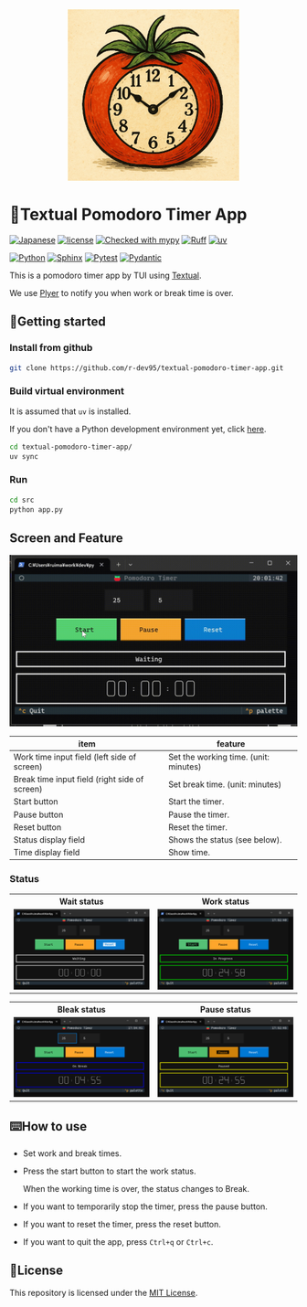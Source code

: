 <!--
    README
 -->

 <div align='center'>
  <img
    src='docs/image/icon.png'
    alt='Icon image'
    width=300
  />
</div>

# :tomato:Textual Pomodoro Timer App

<!-- [![English](https://img.shields.io/badge/English-018EF5.svg?labelColor=d3d3d3&logo=readme)](./README.md) -->
<!-- [![Japanese](https://img.shields.io/badge/Japanese-018EF5.svg?labelColor=d3d3d3&logo=readme)](./README_JA.md) -->
[![Japanese](https://img.shields.io/badge/Japanese-018EF5.svg?labelColor=d3d3d3&logo=readme)](./README.md)
[![license](https://img.shields.io/github/license/r-dev95/textual-pomodoro-timer-app)](./LICENSE)
[![Checked with mypy](https://www.mypy-lang.org/static/mypy_badge.svg)](https://mypy-lang.org/)
[![Ruff](https://img.shields.io/endpoint?url=https://raw.githubusercontent.com/astral-sh/ruff/main/assets/badge/v2.json)](https://github.com/astral-sh/ruff)
[![uv](https://img.shields.io/endpoint?url=https://raw.githubusercontent.com/astral-sh/uv/main/assets/badge/v0.json)](https://github.com/astral-sh/uv)

[![Python](https://img.shields.io/badge/Python-3776AB.svg?labelColor=d3d3d3&logo=python)](https://github.com/python)
[![Sphinx](https://img.shields.io/badge/Sphinx-000000.svg?labelColor=d3d3d3&logo=sphinx&logoColor=000000)](https://github.com/sphinx-doc/sphinx)
[![Pytest](https://img.shields.io/badge/Pytest-0A9EDC.svg?labelColor=d3d3d3&logo=pytest)](https://github.com/pytest-dev/pytest)
[![Pydantic](https://img.shields.io/badge/Pydantic-ff0055.svg?labelColor=d3d3d3&logo=pydantic&logoColor=ff0055)](https://github.com/pydantic/pydantic)

This is a pomodoro timer app by TUI using [Textual].

We use [Plyer] to notify you when work or break time is over.

[Textual]: https://github.com/textualize/textual/
[Plyer]: https://github.com/kivy/plyer

## :rocket:Getting started

### Install from github

```bash
git clone https://github.com/r-dev95/textual-pomodoro-timer-app.git
```

### Build virtual environment

It is assumed that `uv` is installed.

If you don't have a Python development environment yet, click [here](https://github.com/r-dev95/env-python).

```bash
cd textual-pomodoro-timer-app/
uv sync
```

### Run

```bash
cd src
python app.py
```

## Screen and Feature

<img
  src='docs/image/demo.gif'
  alt='demo screen'
/>

|item                                          |feature                               |
| ---                                          | ---                                  |
|Work time input field (left side of screen)   |Set the working time. (unit: minutes) |
|Break time input field (right side of screen) |Set break time. (unit: minutes)       |
|Start button                                  |Start the timer.                      |
|Pause button                                  |Pause the timer.                      |
|Reset button                                  |Reset the timer.                      |
|Status display field                          |Shows the status (see below).         |
|Time display field                            |Show time.                            |

### Status

<table>
  <tr>
    <th>Wait status</th>
    <th>Work status</th>
  </tr>
  <tr>
    <td>
      <img
          src='docs/image/app_wait.png'
          alt='Wait status screen'
      />
    </td>
    <td>
      <img
        src='docs/image/app_work.png'
        alt='Work status screen'
      />
    </td>
  </tr>
</table>
<table>
  <tr>
    <th>Bleak status</th>
    <th>Pause status</th>
  </tr>
  <tr>
    <td>
      <img
        src='docs/image/app_break.png'
        alt='Break status screen'
      />
    </td>
    <td>
      <img
        src='docs/image/app_pause.png'
        alt='Pause status screen'
      />
    </td>
  </tr>
</table>

## :keyboard:How to use

* Set work and break times.
* Press the start button to start the work status.

  When the working time is over, the status changes to Break.

* If you want to temporarily stop the timer, press the pause button.
* If you want to reset the timer, press the reset button.
* If you want to quit the app, press `Ctrl+q` or `Ctrl+c`.

## :key:License

This repository is licensed under the [MIT License](LICENSE).
